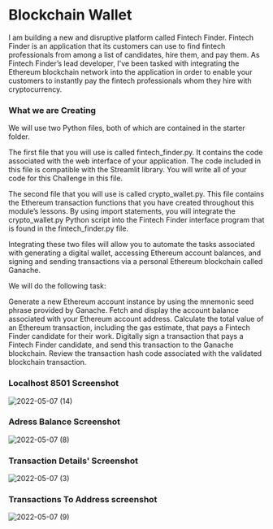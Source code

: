 # Blockchain Wallet

I am building a new and disruptive platform called Fintech Finder. Fintech Finder is an application that its customers can use to find fintech professionals from among a list of candidates, hire them, and pay them. As Fintech Finder’s lead developer, I've been tasked with integrating the Ethereum blockchain network into the application in order to enable your customers to instantly pay the fintech professionals whom they hire with cryptocurrency.

### What we are Creating

We will use two Python files, both of which are contained in the starter folder.

The first file that you will use is called fintech_finder.py. It contains the code associated with the web interface of your application. The code included in this file is compatible with the Streamlit library. You will write all of your code for this Challenge in this file.

The second file that you will use is called crypto_wallet.py. This file contains the Ethereum transaction functions that you have created throughout this module’s lessons. By using import statements, you will integrate the crypto_wallet.py Python script into the Fintech Finder interface program that is found in the fintech_finder.py file.

Integrating these two files will allow you to automate the tasks associated with generating a digital wallet, accessing Ethereum account balances, and signing and sending transactions via a personal Ethereum blockchain called Ganache.

We will do the following task:

Generate a new Ethereum account instance by using the mnemonic seed phrase provided by Ganache.
Fetch and display the account balance associated with your Ethereum account address.
Calculate the total value of an Ethereum transaction, including the gas estimate, that pays a Fintech Finder candidate for their work.
Digitally sign a transaction that pays a Fintech Finder candidate, and send this transaction to the Ganache blockchain.
Review the transaction hash code associated with the validated blockchain transaction.

### Localhost 8501 Screenshot


![2022-05-07 (14)](https://user-images.githubusercontent.com/93211640/167274598-58cb2efc-3cc4-4e62-af6b-aabfb0b1975e.png)


### Adress Balance Screenshot

![2022-05-07 (8)](https://user-images.githubusercontent.com/93211640/167274282-7f4e83de-dd91-4f3e-bae4-514961f3d294.png)


### Transaction Details' Screenshot

![2022-05-07 (3)](https://user-images.githubusercontent.com/93211640/167274310-3c6af6dd-91f1-42d7-9837-4923d3955a8e.png)

### Transactions To Address screenshot

![2022-05-07 (9)](https://user-images.githubusercontent.com/93211640/167274399-168ca70f-a02c-40ab-83f5-295859a1818b.png)


